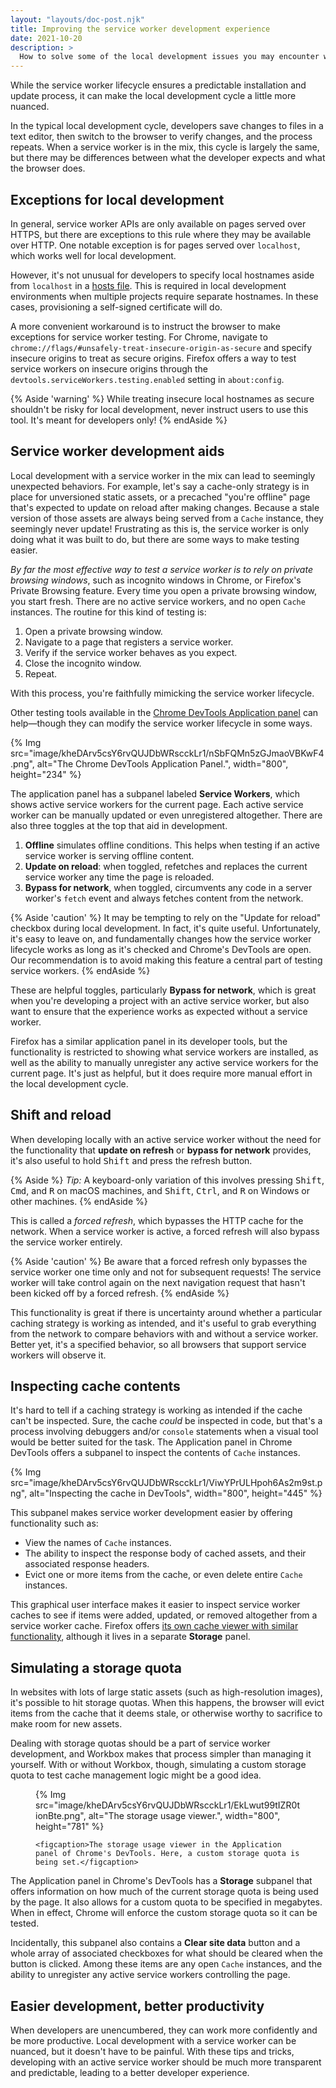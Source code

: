 ```yaml
---
layout: "layouts/doc-post.njk"
title: Improving the service worker development experience
date: 2021-10-20
description: >
  How to solve some of the local development issues you may encounter when using service workers.
---
```


While the service worker lifecycle ensures a predictable installation and update process, 
it can make the local development cycle a little more nuanced.

In the typical local development cycle, developers save changes to files in a text editor, 
then switch to the browser to verify changes, and the process repeats. 
When a service worker is in the mix, this cycle is largely the same, 
but there may be differences between what the developer expects and what the browser does.

## Exceptions for local development

In general, service worker APIs are only available on pages served over HTTPS, 
but there are exceptions to this rule where they may be available over HTTP. 
One notable exception is for pages served over `localhost`, which works well for local development.

However, it's not unusual for developers to specify local hostnames aside from `localhost` in a 
[hosts file](https://en.wikipedia.org/wiki/Hosts_(file)). 
This is required in local development environments when multiple projects require separate hostnames. 
In these cases, provisioning a self-signed certificate will do.

A more convenient workaround is to instruct the browser to make exceptions for service worker testing. 
For Chrome, navigate to `chrome://flags/#unsafely-treat-insecure-origin-as-secure` 
and specify insecure origins to treat as secure origins. 
Firefox offers a way to test service workers on insecure origins through the `devtools.serviceWorkers.testing.enabled` setting in `about:config`.

{% Aside 'warning' %}
While treating insecure local hostnames as secure shouldn't be risky for local development, 
never instruct users to use this tool. It's meant for developers only!
{% endAside %}

## Service worker development aids

Local development with a service worker in the mix can lead to seemingly unexpected behaviors. 
For example, let's say a cache-only strategy is in place for unversioned static assets, or a precached "you're offline" page that's expected to update on reload after making changes. 
Because a stale version of those assets are always being served from a `Cache` instance, 
they seemingly never update! 
Frustrating as this is, the service worker is only doing what it was built to do, 
but there are some ways to make testing easier.

*By far the most effective way to test a service worker is to rely on private browsing windows*, such as incognito windows in Chrome, 
or Firefox's Private Browsing feature. 
Every time you open a private browsing window, you start fresh. 
There are no active service workers, and no open `Cache` instances. The routine for this kind of testing is:

1. Open a private browsing window.
2. Navigate to a page that registers a service worker.
3. Verify if the service worker behaves as you expect.
4. Close the incognito window.
5. Repeat.

With this process, you're faithfully mimicking the service worker lifecycle.

Other testing tools available in the [Chrome DevTools Application panel](https://developer.chrome.com/docs/devtools/progressive-web-apps/) 
can help—though they can modify the service worker lifecycle in some ways.

{% Img src="image/kheDArv5csY6rvQUJDbWRscckLr1/nSbFQMn5zGJmaoVBKwF4.png", alt="The Chrome DevTools Application Panel.", width="800", height="234" %}

The application panel has a subpanel labeled **Service Workers**, 
which shows active service workers for the current page. 
Each active service worker can be manually updated or even unregistered altogether. 
There are also three toggles at the top that aid in development.

1. **Offline** simulates offline conditions. This helps when testing if an active service worker is serving offline content.
2. **Update on reload**: when toggled, refetches and replaces the current service worker any time the page is reloaded.
3. **Bypass for network**, when toggled, circumvents any code in a server worker's `fetch` event and always fetches content from the network.

{% Aside 'caution' %}
It may be tempting to rely on the "Update for reload" checkbox during local development. 
In fact, it's quite useful. 
Unfortunately, it's easy to leave on, and fundamentally changes how the service worker lifecycle works as long as it's checked and Chrome's DevTools are open. 
Our recommendation is to avoid making this feature a central part of testing service workers.
{% endAside %}

These are helpful toggles, particularly **Bypass for network**, 
which is great when you're developing a project with an active service worker, 
but also want to ensure that the experience works as expected without a service worker.

Firefox has a similar application panel in its developer tools, 
but the functionality is restricted to showing what service workers are installed, 
as well as the ability to manually unregister any active service workers for the current page. 
It's just as helpful, but it does require more manual effort in the local development cycle.

## Shift and reload

When developing locally with an active service worker without the need for the functionality that **update on refresh** or **bypass for network** provides, it's also useful to hold <kbd>Shift</kbd> and press the refresh button.

{% Aside %}
*Tip:* A keyboard-only variation of this involves pressing 
<kbd>Shift</kbd>, <kbd>Cmd</kbd>, and <kbd>R</kbd> on macOS machines, and <kbd>Shift</kbd>, <kbd>Ctrl</kbd>, and <kbd>R</kbd> on Windows or other machines.
{% endAside %}

This is called a _forced refresh_, which bypasses the HTTP cache for the network. 
When a service worker is active, a forced refresh will also bypass the service worker entirely.

{% Aside 'caution' %}
Be aware that a forced refresh only bypasses the service worker one time only and not for subsequent requests! 
The service worker will take control again on the next navigation request that hasn't been kicked off by a forced refresh.
{% endAside %}

This functionality is great if there is uncertainty around whether a particular caching strategy is working as intended, 
and it's useful to grab everything from the network to compare behaviors with and without a service worker. 
Better yet, it's a specified behavior, so all browsers that support service workers will observe it.

## Inspecting cache contents

It's hard to tell if a caching strategy is working as intended if the cache can't be inspected. 
Sure, the cache _could_ be inspected in code, 
but that's a process involving debuggers and/or `console` statements when a visual tool would be better suited for the task. 
The Application panel in Chrome DevTools offers a subpanel to inspect the contents of `Cache` instances.

{% Img src="image/kheDArv5csY6rvQUJDbWRscckLr1/ViwYPrULHpoh6As2m9st.png", alt="Inspecting the cache in DevTools", width="800", height="445" %}

This subpanel makes service worker development easier by offering functionality such as:

- View the names of `Cache` instances.
- The ability to inspect the response body of cached assets, and their associated response headers.
- Evict one or more items from the cache, or even delete entire `Cache` instances.

This graphical user interface makes it easier to inspect service worker caches to see if items were added, updated, or removed altogether from a service worker cache. Firefox offers [its own cache viewer with similar functionality](https://developer.mozilla.org/docs/Tools/Storage_Inspector), although it lives in a separate **Storage** panel.

## Simulating a storage quota

In websites with lots of large static assets (such as high-resolution images), 
it's possible to hit storage quotas. When this happens, 
the browser will evict items from the cache that it deems stale, or otherwise worthy to sacrifice to make room for new assets.

Dealing with storage quotas should be a part of service worker development, 
and Workbox makes that process simpler than managing it yourself. 
With or without Workbox, though, simulating a custom storage quota to test cache management logic might be a good idea.

<figure>
    {% Img src="image/kheDArv5csY6rvQUJDbWRscckLr1/EkLwut99tIZR0tionBte.png", alt="The storage usage viewer.", width="800", height="781" %}

    <figcaption>The storage usage viewer in the Application panel of Chrome's DevTools. Here, a custom storage quota is being set.</figcaption>
</figure>

The Application panel in Chrome's DevTools has a **Storage** subpanel that offers information on how much of the current storage quota is being used by the page. 
It also allows for a custom quota to be specified in megabytes. 
When in effect, Chrome will enforce the custom storage quota so it can be tested.

Incidentally, this subpanel also contains a **Clear site data** button and a whole array of associated checkboxes for what should be cleared when the button is clicked. 
Among these items are any open `Cache` instances, and the ability to unregister any active service workers controlling the page.

## Easier development, better productivity

When developers are unencumbered, they can work more confidently and be more productive. 
Local development with a service worker can be nuanced, but it doesn't have to be painful. 
With these tips and tricks, developing with an active service worker should be much more transparent and predictable, 
leading to a better developer experience.
